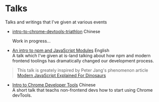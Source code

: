 # Talks

Talks and writings that I've given at various events

* [intro-to-chrome-devtools-triathlon](https://github.com/konekoya/talks/tree/master/intro-to-chrome-devtools-triathlon)
  Chinese

  Work in progress...

* [An intro to npm and JavaScript Modules](http://slides.com/konekoya/an-intro-to-npm-and-js-modules)
  English\
  A talk which I've given at is-land talking about how npm and modern frontend toolings
  has dramatically changed our development process.

> This talk is greately inspired by Peter Jang's phenomenon article
> [Modern JavaScript Explained For Dinosaurs](https://medium.com/@peterxjang/modern-javascript-explained-for-dinosaurs-f695e9747b70)

* [Intro to Chrome Developer Tools](http://slides.com/konekoya/intro-to-chrome-developer-tools)
  Chinese\
  A short talk that teachs non-frontend devs how to start using Chrome devTools.
